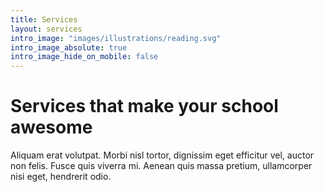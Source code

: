 ```yaml
---
title: Services
layout: services
intro_image: "images/illustrations/reading.svg"
intro_image_absolute: true
intro_image_hide_on_mobile: false
---
```


# Services that make your school awesome

Aliquam erat volutpat. Morbi nisl tortor, dignissim eget efficitur vel, auctor non felis. Fusce quis viverra mi. Aenean quis massa pretium, ullamcorper nisi eget, hendrerit odio.
